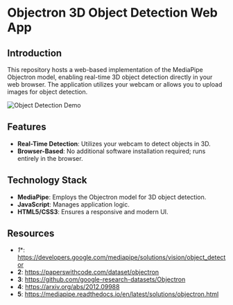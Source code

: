 # Objectron 3D Object Detection Web App

## Introduction
This repository hosts a web-based implementation of the MediaPipe Objectron model, enabling real-time 3D object detection directly in your web browser. The application utilizes your webcam or allows you to upload images for object detection.

![Object Detection Demo](https://github.com/Husseinhhameed/OBJECTRON/blob/main/Objectron-0000004998-c762a809.gif)

## Features
- **Real-Time Detection**: Utilizes your webcam to detect objects in 3D.
- **Browser-Based**: No additional software installation required; runs entirely in the browser.

## Technology Stack
- **MediaPipe**: Employs the Objectron model for 3D object detection.
- **JavaScript**: Manages application logic.
- **HTML5/CSS3**: Ensures a responsive and modern UI.

## Resources
- *1**: https://developers.google.com/mediapipe/solutions/vision/object_detector
- **2**: https://paperswithcode.com/dataset/objectron
- **3**: https://github.com/google-research-datasets/Objectron
- **4**: https://arxiv.org/abs/2012.09988
- **5**: https://mediapipe.readthedocs.io/en/latest/solutions/objectron.html
